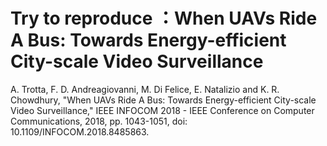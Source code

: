 # Try to reproduce ：When UAVs Ride A Bus: Towards Energy-efficient City-scale Video Surveillance
A. Trotta, F. D. Andreagiovanni, M. Di Felice, E. Natalizio and K. R. Chowdhury, "When UAVs Ride A Bus: Towards Energy-efficient City-scale Video Surveillance," IEEE INFOCOM 2018 - IEEE Conference on Computer Communications, 2018, pp. 1043-1051, doi: 10.1109/INFOCOM.2018.8485863.
